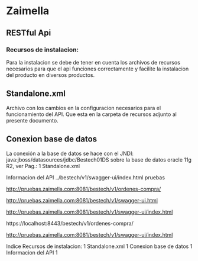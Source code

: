 # Zaimella
## RESTful Api

### Recursos de instalacion:
Para la instalacion se debe de tener en cuenta los archivos de recursos necesarios para que el api funciones correctamente y facilite la instalacion del producto en diversos productos.

## Standalone.xml

Archivo con los cambios en la configuracion necesarios para el funcionamiento del API. Que esta en la carpeta de recursos adjunto al presente documento.

## Conexion base de datos

La conexión a la base de datos se hace con el JNDI: java:jboss/datasources/jdbc/Bestech01DS sobre la base de datos oracle 11g R2, ver  Pag.: 1 Standalone.xml

Informacion del API
../bestech/v1/swagger-ui/index.html
pruebas

http://pruebas.zaimella.com:8081/bestech/v1/ordenes-compra/

http://pruebas.zaimella.com:8081/bestech/v1/swagger-ui.html


http://pruebas.zaimella.com:8081/bestech/v1/swagger-ui/index.html

https://localhost:8443/bestech/v1/ordenes-compra/


http://pruebas.zaimella.com:8081/bestech/v1/swagger-ui/index.html


Indice
Recursos de instalacion:	1
Standalone.xml	1
Conexion base de datos	1
Informacion del API	1
